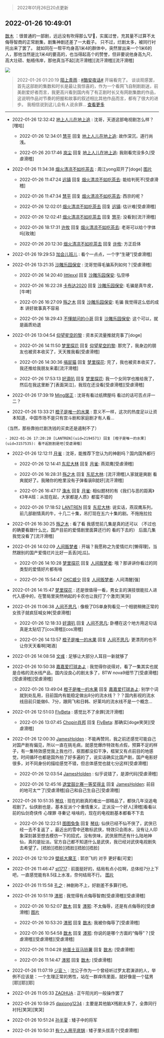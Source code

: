 > 2022年01月26日20点更新
<link rel="stylesheet" href="https://cdn.jsdelivr.net/gh/taotie6/sampleJSON@main/css/photo_show.css">
<meta name="referrer" content="no-referrer" />


 ## 2022-01-26 10:49:01 

 [㪚木](https://www.coolapk.com/feed/33103065?shareKey=NDVmMGI5ZmNhZmRlNjFmMGI5MTM~) ：很普通的一部剧，远远没有吹得那么🐮🍺，实属过誉，充其量不过算不太侮辱智商的正常剧集，剧集神剧还差了一大截子。
只不过，烂剧太多，被同行衬托出来了罢了。
就如同在一帮平均身高1米4的群体中，突然冒出来一个1米6的人，那他当然是比1米4的要高的，也当得起高个的赞誉<!--break-->，但非要说他身高九尺、高大壮硕、魁梧伟岸，那他真当不起[流汗滑稽][流汗滑稽][流汗滑稽] 

<div class="album">
<img class="img-item" src="http://image.coolapk.com/feed/2019/0507/23/1081091_4586_1095@230x167.gif" />
</div>

> 2022-01-26 01:20:19 
> [陌上青雨](https://www.coolapk.com/feed/33098506?shareKey=OTRhYjBlYzE1ZTJlNjFmMGI5MTM~) : <a class="feed-link-tag" href="/t/酷安夜话?type=0">#酷安夜话#</a> 开端看完了。 谈谈观感罢，首先这部剧的集数和时长是最让我惊喜的，作为一个看网飞自制剧剧迷，前美剧爱好者而言，我更高兴看到国内有了有正剧时长又有网剧集数的作品，这说明作品对节奏的把握和故事的叙述相比其他作品而言，都有了很大的进步。 我相信说到这儿会有人说余罪... <a href="">查看更多</a> 

 ------- 

- 2022-01-26 12:32:42 [地上人儿在地上追](uid=2763069) : 沈哥，天道这部电视剧怎么样？[嘿哈] 

    - 2022-01-26 12:34:01 [慧平](uid=1466942) 回复 [地上人儿在地上追](uid=2763069): 故作深沉，道行尚浅。 

    - 2022-01-26 20:17:46 [岚尘](uid=1308250) 回复 [地上人儿在地上追](uid=2763069): 我刚看完没多久[受虐滑稽] 

- 2022-01-26 11:34:38 [烟火清凉不如吃茶去](uid=4279524) : 周江yong双开了[doge] [图片](http://image.coolapk.com/feed/2022/0126/11/4279524_0ed60a5b_8076_578_542@1076x1228.png)

    - 2022-01-26 11:47:24 [远镇](uid=1471248) 回复 [烟火清凉不如吃茶去](uid=4279524): 能给判死不[受虐滑稽] 

    - 2022-01-26 11:47:34 [慧平](uid=1466942) 回复 [烟火清凉不如吃茶去](uid=4279524): 西京的呢？ 

    - 2022-01-26 12:02:01 [烟火清凉不如吃茶去](uid=4279524) 回复 [远镇](uid=1471248): 估计难[受虐滑稽] 

    - 2022-01-26 12:02:41 [烟火清凉不如吃茶去](uid=4279524) 回复 [慧平](uid=1466942): 没看到[流汗滑稽] 

    - 2022-01-26 18:17:31 [许攸](uid=3655361) 回复 [烟火清凉不如吃茶去](uid=4279524): 老哥可以给个字体吗[玫瑰] 

    - 2022-01-26 20:12:30 [烟火清凉不如吃茶去](uid=4279524) 回复 [许攸](uid=3655361): 方正启体 

- 2022-01-26 19:29:53 [加会儿班儿](uid=1398190) : 看个一点点，一个字“生硬”[受虐滑稽] 

- 2022-01-26 13:21:35 [沙雕乐园保安](uid=17790626) : 沈哥觉得毛骗系列如何？[受虐滑稽] 

    - 2022-01-26 14:20:40 [littlexxl](uid=3375580) 回复 [沙雕乐园保安](uid=17790626): 弘空哆 

    - 2022-01-26 16:22:28 [卡布达2020](uid=696546) 回复 [沙雕乐园保安](uid=17790626): 毛骗是真牛皮，[牛啤] 

    - 2022-01-26 16:27:09 [殇之木](uid=1085570) 回复 [沙雕乐园保安](uid=17790626): 毛骗 我觉得这么低的成本 讲好故事真不容易 

    - 2022-01-26 18:29:43 [不懂就问的小哥](uid=1110297) 回复 [沙雕乐园保安](uid=17790626): 这个可以，就是画质劝退 

- 2022-01-26 13:04:54 [仰望星空的黎](uid=1961388) : 资本买流量推就完事了[doge] 

    - 2022-01-26 14:11:50 [梦里探花](uid=836750) 回复 [仰望星空的黎](uid=1961388): 那完了，我身边的朋友也被资本收买了，天天推我看[受虐滑稽] 

    - 2022-01-26 14:30:36 [嗝屁猫](uid=1169961) 回复 [梦里探花](uid=836750): 完了，我也被资本收买了，我还推给我朋友来着[流汗滑稽] 

    - 2022-01-26 17:53:13 [好滴叭](uid=5526219) 回复 [梦里探花](uid=836750): 我一个女同学也推给我了，然后在我这里断了[表面哭泣]，我现在还没看[受虐滑稽][受虐滑稽] 

- 2022-01-26 17:39:19 [Ming居正](uid=3232346) : 沈哥有看过纸牌屋吗 看过的话可否点评一二？ 

- 2022-01-26 13:33:21 [橙子是唯一的水果](uid=3157535) : 意义不一样，这次的热度足以让资本知道，中国市场不是只有宫斗剧和家庭剧才有人看...

（当然，那些靠拍烂剧洗钱的买卖还是遏制不了） 

    - 2022-01-26 17:20:20 [LANTREN](uid=2194571) 回复 [橙子是唯一的水果](uid=3157535): 看不起割割是吧[受虐滑稽] 

- 2022-01-26 12:12:11 [月雀](uid=2129791) : 沈哥，能推荐下您认为的神剧吗？国内国外都行 

    - 2022-01-26 12:14:41 [东尼大林](uid=1612569) 回复 [月雀](uid=2129791): 燕双鹰[受虐滑稽] 

    - 2022-01-26 16:28:31 [殇之木](uid=1085570) 回复 [东尼大林](uid=1612569): [流汗滑稽]人家就是爽剧  看爽就好了。我赌你的枪里没有子弹看装B就好[流汗滑稽] 

    - 2022-01-26 16:47:17 [潒水](uid=715814) 回复 [月雀](uid=2129791): 相似题材的有《我们与恶的距离》《3年A班：从现在起，大家都是人质》都蛮不错的 

    - 2022-01-26 17:18:52 [LANTREN](uid=2194571) 回复 [东尼大林](uid=1612569): 说实话，燕双鹰系列，前几部剧情真的牛，十几二十集，吊打现在五六十集的剧。不拖拖拉拉 

- 2022-01-26 16:30:25 [殇之木](uid=1085570) : 看了看 我感觉前几集是真的还可以
（不过也的确要看跟什么比，国产目前的爱情剧里面算还行的 看的下去的）
后面几集我觉没看了[流汗滑稽] 

- 2022-01-26 14:02:09 [人间贩梦者](uid=2446972) : 开端？我愿称之为爱情烂片[懒得理]，当然跟别的国产爱情烂片比好一丢丢[吃瓜]。 

    - 2022-01-26 14:10:28 [梦里探花](uid=836750) 回复 [人间贩梦者](uid=2446972): 哦？那讲讲你看过的同类型的爱情好片都有啥 

    - 2022-01-26 15:54:47 [OKC威少](uid=1088895) 回复 [人间贩梦者](uid=2446972): 人间清醒[强] 

- 2022-01-26 14:15:47 [梦里探花](uid=836750) : 还是很值得一看，男女主的演技很能拉人进代入感中的，在警局里突然响起的卡农也让我打了个激灵[笑哭] 

- 2022-01-26 11:06:38 [人间不思凡](uid=2080265) : 像极了DS单身狗看见一个相貌稍微正常的女孩子就疯狂喊女神[受虐滑稽] 

    - 2022-01-26 12:18:33 [好滴叭](uid=5526219) 回复 [人间不思凡](uid=2080265): 卧槽在这个地方用这句话真是太贴切了[cos滑稽][cos滑稽] 

    - 2022-01-26 14:13:57 [橙子是唯一的水果](uid=3157535) 回复 [人间不思凡](uid=2080265): 更漂亮的也不让你天天看啊[喝酒] 

- 2022-01-26 14:08:58 [文彧](uid=1073691) : 足够让大部分人耳目一新就够了 

- 2022-01-26 10:50:38 [嘉嘉爱打球あよ](uid=5167051) : 我觉得你说得对，看了一集其实也就是合格的流水线产品，国内没良心的剧太多了，BTW nova9细节了[受虐滑稽][受虐滑稽][受虐滑稽] 

    - 2022-01-26 13:49:04 [橙子是唯一的水果](uid=3157535) 回复 [嘉嘉爱打球あよ](uid=5167051): 别学个词就到处乱用，目前国内有能稳定做出8分的流水线？？？国内影视的流水线目前只能做6、7分，跟网飞和日韩、好莱坞的流水线不是一个概念... 

- 2022-01-26 12:51:03 [FlyBeta](uid=507156) : 感觉比不了余罪[流汗滑稽] 

    - 2022-01-26 13:07:45 [Chopin肖邦](uid=2429092) 回复 [FlyBeta](uid=507156): 那确实[doge笑哭][受虐滑稽] 

- 2022-01-26 12:00:30 [JamesHolden](uid=3484763) : 不能再赞同，我之前还感觉可能自己对国产剧有偏见，所以一直在挑毛病，就感觉爆炸特效有点假，预算不足的样子，有一集特效感觉我上我也行，抠图都没扣干净，框架又有点前目的地感觉，时间循环也都是国外拍了好多遍的了，说实话确实比国产剧，国产电影好很多，对不同身份的描绘感觉不错<!--break-->，但总体感觉也就七分这样[受虐滑稽] 

    - 2022-01-26 12:03:54 [JamesHolden](uid=3484763) : 似乎说错了，是源代码[受虐滑稽] 

    - 2022-01-26 12:45:16 [退堂鼓比赛一等奖得主](uid=2689677) 回复 [JamesHolden](uid=3484763): 前目的地可太艹了[受虐滑稽]自己和自己生自己[受虐滑稽] 

- 2022-01-26 10:51:35 [琴玖](uid=2151965) : 现在的剧真的难出一部精品了，都快几年没追电视剧了。仙侠剧也是，基本反派个个重情重义，正派没一个好人[滑稽]看看以前的仙剑奇侠传 心理罪 寻秦记 啥啥的，现在的电视剧基本都看不下去 

    - 2022-01-26 12:22:51 [图图兔兔](uid=722523) 回复 [琴玖](uid=2151965): 仙侠已经不仙不侠了，武侠已经一去不复返了 。最近出的雪中还敢标武侠，特效只会雨水，没有让人印象深刻甚至想去模仿一下的招式，没有侠味，武侠居然还有什么陆地神仙，真的是扯淡。官方自己都不知道什么是武侠，我已经对武侠电视剧失去希望了。[捂脸][捂脸][捂脸][捂脸][捂脸] 

- 2022-01-26 12:10:29 [壁纸大魔王](uid=3700167) : 郭京飞的 对手 更好看[可爱] 

- 2022-01-26 11:46:47 [st1717](uid=1303467) : 前面挺好的，结局有点小拉啊，总体给7分上下吧，一直感觉能有8.5往上水准，奈何结局不行。 [图片](http://image.coolapk.com/feed/2022/0126/11/1303467_83fe3db7_8807_2747_397@640x640.jpeg)

- 2022-01-26 11:15:58 [孔之](uid=2621308) : 神剧称不上，好剧差不多算行吧。 

- 2022-01-26 10:51:19 [濹邪](uid=1210426) : 我觉得有点侮辱智商[受虐滑稽][受虐滑稽] 

    - 2022-01-26 10:52:07 [㪚木](uid=1081091) 回复 [濹邪](uid=1210426): 不太侮辱，还是有点侮辱的[受虐滑稽] [图片](http://image.coolapk.com/feed/2022/0126/10/1081091_bb31edb0_5526_2478_714@469x132.jpeg)

    - 2022-01-26 10:53:20 [濹邪](uid=1210426) 回复 [㪚木](uid=1081091): 我被你侮辱了[受虐滑稽] 

    - 2022-01-26 10:54:58 [㪚木](uid=1081091) 回复 [濹邪](uid=1210426): 你说的是哪个方面的“侮辱”？[受虐滑稽][受虐滑稽][受虐滑稽] 

    - 2022-01-26 11:04:28 [地蛋土豆马铃薯](uid=3648294) 回复 [㪚木](uid=1081091): [受虐滑稽] 

    - 2022-01-26 11:14:47 [濹邪](uid=1210426) 回复 [㪚木](uid=1081091): [受虐滑稽] 

- 2022-01-26 11:07:19 [ジ衮丶](uid=494451) : 沈公子作为一个曾经听过罗太君演讲的人，举例不应该是：一个生理正常的男性，站在一群痒伟里面，就好像是一个猛男[耶][耶][耶] 

- 2022-01-26 11:05:33 [ZAOHUA](uid=1930793) : 正午阳光的一般操作罢了 

- 2022-01-26 10:59:25 [daxiong1234](uid=293333) : 主要是其他脑X残剧太多了，全靠同行衬托[笑哭][笑哭] 

- 2022-01-26 10:51:24 [孙半夏](uid=1851173) : 矮子中的将军 

- 2022-01-26 10:50:31 [有个人用平底锅](uid=1532298) : 矮子里头拔高个[受虐滑稽] 


